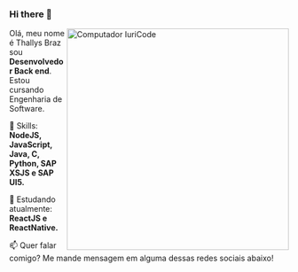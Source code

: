 ### Hi there 👋

<!--
**thallysbraz/thallysbraz** is a ✨ _special_ ✨ repository because its `README.md` (this file) appears on your GitHub profile.

Here are some ideas to get you started:

- 🔭 I’m currently working on ...
- 🌱 I’m currently learning ...
- 👯 I’m looking to collaborate on ...
- 🤔 I’m looking for help with ...
- 💬 Ask me about ...
- 📫 How to reach me: ...
- 😄 Pronouns: ...
- ⚡ Fun fact: ...
-->

<img src="https://raw.githubusercontent.com/MicaelliMedeiros/micaellimedeiros/master/image/computer-illustration.png" min-width="400px" max-width="400px" width="400px" align="right" alt="Computador IuriCode">

<p align="left">
  Olá, meu nome é Thallys Braz sou <strong>Desenvolvedor Back end</strong>.<br>
  Estou cursando Engenharia de Software.
</p>

<p align="left">
  🚀 Skills: <strong>NodeJS, JavaScript, Java, C, Python, SAP XSJS e SAP UI5.</strong>
</p>

<p align="left">
  🌈 Estudando atualmente: <strong>ReactJS e ReactNative.</strong>
</p>

<p align="left">
📫  Quer falar comigo? Me mande mensagem em alguma dessas redes sociais abaixo!
</p>

<p align="left">
<a href="mailto:thallysbraz3@gmail.com" alt="Gmail"> </a>
  
<a href="https://www.linkedin.com/in/thallysbraz" alt="Linkedin"> </a>
  
<a href="https://twitter.com/thallysbraz1" alt="Twitter"> </a>
 </p>
 
